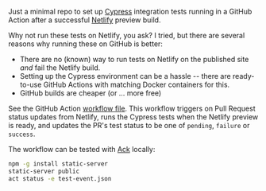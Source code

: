 Just a minimal repo to set up [Cypress](https://www.cypress.io/) integration tests running in a GitHub Action after a successful [Netlify](https://www.netlify.com/) preview build.

Why not run these tests on Netlify, you ask? I tried, but there are several reasons why running these on GitHub is better:

* There are no (known) way to run tests on Netlify on the published site _and_ fail the Netlify build.
* Setting up the Cypress environment can be a hassle -- there are ready-to-use GitHub Actions with matching Docker containers for this.
* GitHub builds are cheaper (or … more free)

See the GitHub Action [workflow file](.github/workflows/cypress.yml). This workflow triggers on Pull Request status updates from Netlify, runs the Cypress tests when the Netlify preview is ready, and updates the PR's test status to be one of `pending`, `failure` or `success`.

The workflow can be tested with [Ack](https://github.com/nektos/act) locally:

```bash
npm -g install static-server
static-server public
act status -e test-event.json
```

